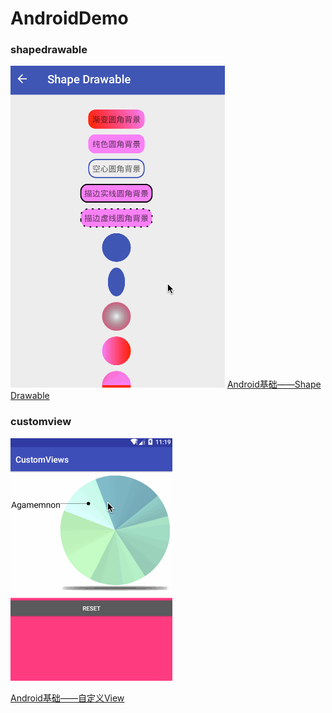# AndroidDemo


### shapedrawable

![](/art/demo-shape-drawable.gif)
[Android基础——Shape Drawable](http://yuweiguocn.github.io/android-basic-shape-drawable/)

### customview

![](/art/custom-views.gif)

[Android基础——自定义View](http://yuweiguocn.github.io/tags/customviews/)